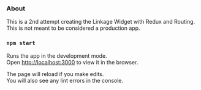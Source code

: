 ### About 
This is a 2nd attempt creating the Linkage Widget with Redux and Routing. This is not meant to be considered a production app.

### `npm start`

Runs the app in the development mode.\
Open [http://localhost:3000](http://localhost:3000) to view it in the browser.

The page will reload if you make edits.\
You will also see any lint errors in the console.
